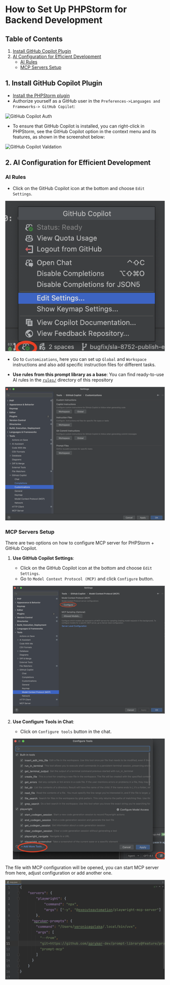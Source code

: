 # How to Set Up PHPStorm for Backend Development

## Table of Contents

1. [Install GitHub Copilot Plugin](#1-install-github-copilot-plugin)
2. [AI Configuration for Efficient Development](#2-ai-configuration-for-efficient-development)
   - [AI Rules](#ai-rules)
   - [MCP Servers Setup](#mcp-servers-setup)

## 1. Install GitHub Copilot Plugin

- [Install the PHPStorm plugin](https://plugins.jetbrains.com/plugin/17718-github-copilot)
- Authorize yourself as a GitHub user in the `Preferences->Languages and Frameworks-> GitHub Copilot`:

![GitHub Copilot Auth](images/1d7088d1-83ee-4c32-9a3e-fff0879c98c2.avif)

- To ensure that GitHub Copilot is installed, you can right-click in PHPStorm, see the GitHub Copilot option in the context menu and its features, as shown in the screenshot below:

![GitHub Copilot Valdation](images/07081cdc-a0a2-4929-8b32-b01eabe7ce2d.avif)

## 2. AI Configuration for Efficient Development

### AI Rules

- Click on the GitHub Copilot icon at the bottom and choose `Edit Settings`.

![GitHub Copilot Settings Image](images/phpstorm_github_copilot_settings.png)

- Go to `Customizations`, here you can set up `Global` and `Workspace` instructions and also add specific instruction files for different tasks.

- **Use rules from this prompt library as a base**: You can find ready-to-use AI rules in the [`rules/`](../rules/) directory of this repository

![GitHub Copilot Settings Rules Image](images/phpstorm_github_copilot_rules.png)

### MCP Servers Setup

There are two options on how to configure MCP server for PHPStorm + GitHub Copilot.

1. **Use GitHub Copilot Settings**:
   
   - Click on the GitHub Copilot icon at the bottom and choose `Edit Settings`.
   - Go to `Model Context Protocol (MCP)` and click `Configure` button.
   
   ![GitHub Copilot Settings MCP Image](images/phpstorm_github_copilot_settings_mcp.png)

2. **Use Configure Tools in Chat**:
   
   - Click on `Configure tools` button in the chat.
   
   ![GitHub Copilot Settings MCP Alt Image](images/phpstorm_github_copilot_settings_mcp_alt.png)

The file with MCP configuration will be opened, you can start MCP server from here, adjust configuration or add another one.

![GitHub Copilot Settings MCP Config Image](images/phpstorm_github_copilot_settings_mcp_config.png)
